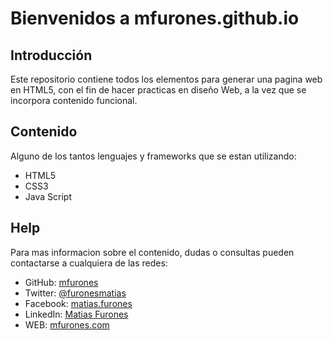 # Bienvenidos a mfurones.github.io

## Introducción

Este repositorio contiene todos los elementos para generar una pagina web en HTML5, con el fin de hacer practicas en diseño Web, a la vez que se incorpora contenido funcional.

## Contenido

Alguno de los tantos lenguajes y frameworks que se estan utilizando:
* HTML5
* CSS3
* Java Script

## Help

Para mas informacion sobre el contenido, dudas o consultas pueden contactarse a cualquiera de las redes:
* GitHub: [mfurones](https://github.com/mfurones)
* Twitter: [@furonesmatias](https://twitter.com/matiasfurones)
* Facebook: [matias.furones](https://www.facebook.com/matias.furones)
* LinkedIn: [Matias Furones](https://www.linkedin.com/in/matiasfurones)
* WEB: [mfurones.com](https://www.mfurones.com/)

